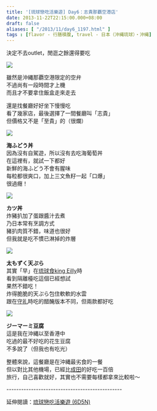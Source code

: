 ```yaml
---
title: '[琉球戀吃活樂遊] Day6：志貴那覇空港店'
date: 2013-11-22T22:15:00.000+08:00
draft: false
aliases: [ "/2013/11/day6_1197.html" ]
tags : [flavor - 行膳積腹, travel - 日本（沖縄琉球）・沖縄]
---
```


決定不去outlet，閒逛之餘還得要吃  

[![](https://1.bp.blogspot.com/-pCEC1xTmCNo/XCeDOWIB0uI/AAAAAAAAC0I/J5Yx60J7d8QcHwsy3L_ltNgPTUaBRn7uwCLcBGAs/s640/w.jpg)](https://1.bp.blogspot.com/-pCEC1xTmCNo/XCeDOWIB0uI/AAAAAAAAC0I/J5Yx60J7d8QcHwsy3L_ltNgPTUaBRn7uwCLcBGAs/s1600/w.jpg)

雖然是沖縄那覇空港限定的空弁  
不過尚有一段時間才上機  
而且才不要拿住飯盒走來走去  
  
還是找餐廳好好坐下慢慢吃  
看了幾家店，最後選擇了一間餐廳叫「志貴」  
但價格又不是「至貴」的（很爛）  

[![](https://3.bp.blogspot.com/-TH1XMnGG2Fg/XCeDUZCoeeI/AAAAAAAAC0M/qVaW8scUg_ML3YzP_9QzClgaeDAd-jVTwCLcBGAs/s640/e.jpg)](https://3.bp.blogspot.com/-TH1XMnGG2Fg/XCeDUZCoeeI/AAAAAAAAC0M/qVaW8scUg_ML3YzP_9QzClgaeDAd-jVTwCLcBGAs/s1600/e.jpg)

**海ふどう丼**  
因為沒有自駕遊，所以沒有去吃海葡萄丼  
在這裡有，就試一下都好  
新鮮的海ふどう不會有腥味  
每粒都很爽口，加上三文魚籽一起「口爆」  
很過癮！  

[![](https://4.bp.blogspot.com/-GUYt6FdRTc0/XCeDaJjURZI/AAAAAAAAC0Q/GYM-qEl5ii0ZsMsgXcJrW_rMmKnexPd8gCLcBGAs/s640/r.jpg)](https://4.bp.blogspot.com/-GUYt6FdRTc0/XCeDaJjURZI/AAAAAAAAC0Q/GYM-qEl5ii0ZsMsgXcJrW_rMmKnexPd8gCLcBGAs/s1600/r.jpg)

**カツ丼**  
炸豬扒加了蛋跟醬汁去煮  
乃日本常有烹調方式  
豬扒肉質不錯，味道也很好  
但我就是吃不慣已淋掉的炸層  

[![](https://4.bp.blogspot.com/-8xFHKGtTqas/XCeDgS5pbPI/AAAAAAAAC0Y/-AuKMlVlb-w8xSYn3woPbezAJydGE9KOACLcBGAs/s640/t.jpg)](https://4.bp.blogspot.com/-8xFHKGtTqas/XCeDgS5pbPI/AAAAAAAAC0Y/-AuKMlVlb-w8xSYn3woPbezAJydGE9KOACLcBGAs/s1600/t.jpg)

**太もずく天ぷら**  
其實「早」在[琉球食king Eilly](http://www.hidie.net/2013/11/day2king-eilly.html)時  
看到隔離檯吃這個已經想試  
果然不錯吃！  
炸得脆脆的天ぷら包住軟軟的水雲  
跟在[守礼](http://www.hidie.net/2013/11/day1.html)時吃的醋醃版本不同，但兩款都好吃  

[![](https://3.bp.blogspot.com/--Xz70hC23d0/XCeDrJcLQmI/AAAAAAAAC0k/19woVkDw4-sFH463n0hunFb407xgS-ehwCLcBGAs/s640/y.jpg)](https://3.bp.blogspot.com/--Xz70hC23d0/XCeDrJcLQmI/AAAAAAAAC0k/19woVkDw4-sFH463n0hunFb407xgS-ehwCLcBGAs/s1600/y.jpg)

**ジーマーミ豆腐**  
這是我在沖縄以至香港中  
吃過的最不好吃的花生豆腐  
不多說了（但我也有吃光）  
  
整體來說，這餐廳是在沖縄最劣食的一餐  
但以對比其他機場，已經比[成田](http://www.hidie.net/2013/11/day6-x-skyliner-x.html)的好吃一百倍  
旅行，自己喜歡就好，其實也不需要每樣都拿來比較啦～  
  
\-----------------------------------------------  
  
延伸閱讀：[琉球戀吃活樂遊 (6D5N)](http://www.hidie.net/2013/11/6d5n_23.html)
